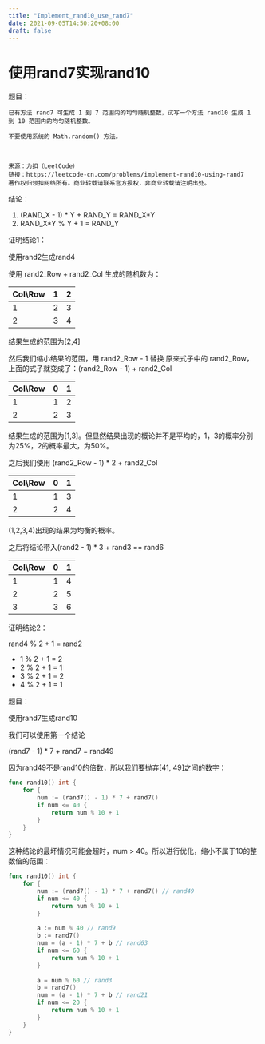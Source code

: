 ```yaml
---
title: "Implement_rand10_use_rand7"
date: 2021-09-05T14:50:20+08:00
draft: false
---
```


# 使用rand7实现rand10

题目：

```
已有方法 rand7 可生成 1 到 7 范围内的均匀随机整数，试写一个方法 rand10 生成 1 到 10 范围内的均匀随机整数。

不要使用系统的 Math.random() 方法。



来源：力扣（LeetCode）
链接：https://leetcode-cn.com/problems/implement-rand10-using-rand7
著作权归领扣网络所有。商业转载请联系官方授权，非商业转载请注明出处。
```

结论：

1. (RAND_X - 1) * Y + RAND_Y = RAND_X*Y
2. RAND_X*Y % Y + 1 = RAND_Y



证明结论1：

使用rand2生成rand4

使用 rand2_Row + rand2_Col 生成的随机数为：

| Col\Row| 1 | 2 |
|--- | --- |---- |
| 1 | 2 | 3 |
| 2 | 3 | 4 |

结果生成的范围为[2,4]

然后我们缩小结果的范围，用 rand2_Row - 1 替换 原来式子中的 rand2_Row，上面的式子就变成了：(rand2_Row - 1) + rand2_Col

| Col\Row| 0 | 1 |
|--- | --- |---- |
| 1 | 1 | 2 |
| 2 | 2 | 3 |

结果生成的范围为[1,3]。但显然结果出现的概论并不是平均的，1，3的概率分别为25%，2的概率最大，为50%。

之后我们使用 (rand2_Row - 1) * 2 + rand2_Col

| Col\Row| 0 | 1 |
|--- | --- |---- |
| 1 | 1 | 3 |
| 2 | 2 | 4 |

(1,2,3,4)出现的结果为均衡的概率。

之后将结论带入(rand2 - 1) * 3 + rand3 == rand6

| Col\Row| 0 | 1 |
|--- | --- |---- |
| 1 | 1 | 4 |
| 2 | 2 | 5 |
| 3 | 3 | 6 |

证明结论2：

rand4 % 2 + 1 = rand2

- 1 % 2 + 1 = 2
- 2 % 2 + 1 = 1 
- 3 % 2 + 1 = 2 
- 4 % 2 + 1 = 1

题目：

使用rand7生成rand10

我们可以使用第一个结论

(rand7 - 1) * 7 + rand7 = rand49

因为rand49不是rand10的倍数，所以我们要抛弃[41, 49]之间的数字：

```go
func rand10() int {
    for {
        num := (rand7() - 1) * 7 + rand7()
        if num <= 40 {
            return num % 10 + 1
        }
    }
}
```

这种结论的最坏情况可能会超时，num > 40。所以进行优化，缩小不属于10的整数倍的范围：

```go
func rand10() int {
    for {
        num := (rand7() - 1) * 7 + rand7() // rand49
        if num <= 40 {
            return num % 10 + 1
        }
        
        a := num % 40 // rand9
        b := rand7()
        num = (a - 1) * 7 + b // rand63
        if num <= 60 {
            return num % 10 + 1
        }
        
        a = num % 60 // rand3
        b = rand7()
        num = (a - 1) * 7 + b // rand21
        if num <= 20 {
            return num % 10 + 1
        }
    }
}
```

